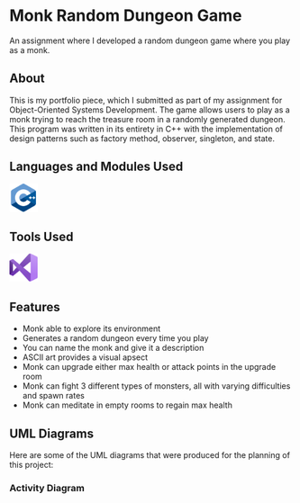 <h1>Monk Random Dungeon Game</h1>
<p>An assignment where I developed a random dungeon game where you play as a monk.</p>

<h2>About</h2>
<p>
  This is my portfolio piece, which I submitted as part of my assignment for Object-Oriented Systems Development. The game allows users to play as a monk trying to reach the treasure room in a randomly generated dungeon. This program was written in its entirety in C++ with the implementation of design  patterns such as factory method, observer, singleton, and state.
</p>

<h2>Languages and Modules Used</h2>
<div algin=start>
  <img src="https://raw.githubusercontent.com/devicons/devicon/refs/heads/master/icons/cplusplus/cplusplus-original.svg" height=50 width=50>
</div>

<h2>Tools Used</h2>
<div align=start>
  <img src="https://raw.githubusercontent.com/devicons/devicon/refs/heads/master/icons/visualstudio/visualstudio-original.svg" height=50 width=50>
</div>

<h2>Features</h2>
<ul>
  <li>Monk able to explore its environment</li>
  <li>Generates a random dungeon every time you play</li>
  <li>You can name the monk and give it a description</li>
  <li>ASCII art provides a visual apsect</li>
  <li>Monk can upgrade either max health or attack points in the upgrade room</li>
  <li>Monk can fight 3 different types of monsters, all with varying difficulties and spawn rates</li>
  <li>Monk can meditate in empty rooms to regain max health</li>
</ul>

<h2>UML Diagrams</h2>
Here are some of the UML diagrams that were produced for the planning of this project:

<h3>Activity Diagram</h3>
